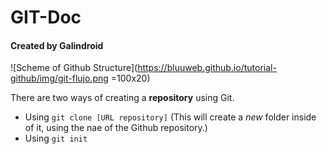 # GIT-Doc
#### Created by Galindroid

![Scheme of Github Structure](https://bluuweb.github.io/tutorial-github/img/git-flujo.png =100x20)

There are two ways of creating a __repository__ using Git.

* Using `git clone [URL repository]` (This will create a *new* folder inside of it, using the nae of the Github repository.)
* Using `git init`
